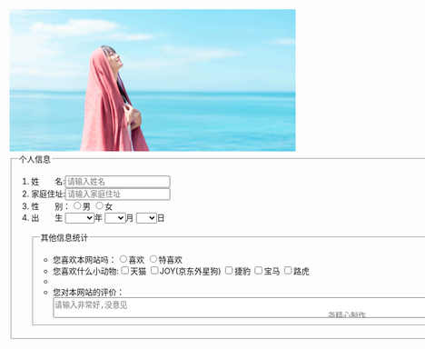 <html>
	<head>
		<meta charset="utf-8" />
		<title>个人信息调查表</title>
	</head>
	<body>
		<img src="第十五节作业.jpg">
		<fieldset>
			<legend >个人信息</legend>
			<ol>
				<li>姓&nbsp;&nbsp;&nbsp;&nbsp;&nbsp;&nbsp;&nbsp;名:<input type="text" name="name" placeholder="请输入姓名"></li>
				<li>家庭住址:<input type="text" name="name" placeholder="请输入家庭住址"></li>
				<li>性&nbsp;&nbsp;&nbsp;&nbsp;&nbsp;&nbsp;&nbsp;别：<input type="radio" name="sex">男
				<input type="radio" name="sex">女</li>
				<li>出&nbsp;&nbsp;&nbsp;&nbsp;&nbsp;&nbsp;&nbsp;生
					<select>
						<option></option>
						<option>1900</option>
						<option>1901</option>
						<option>1902</option>
						<option>1903</option>
						<option>1904</option>
						<option>1905</option>
						<option>1906</option>
						<option>1907</option>
						<option>1908</option>
						<option>1909</option>
						<option>1910</option>
						<option>1911</option>
						<option>1912</option>
						<option>1913</option>
						<option>1914</option>
						<option>1915</option>
						<option>1916</option>
						<option>1917</option>
						<option>1918</option>
						<option>1919</option>
						<option>1920</option>
						<option>1921</option>
						<option>1922</option>
						<option>1923</option>
						<option>1924</option>
						<option>1925</option>
						<option>1926</option>
						<option>1927</option>
						<option>1928</option>
						<option>1929</option>
						<option>1930</option>
						<option>1931</option>
						<option>1932</option>
						<option>1933</option>
						<option>1934</option>
						<option>1935</option>
						<option>1936</option>
						<option>1937</option>
						<option>1938</option>
						<option>1939</option>
						<option>1940</option>
						<option>1941</option>
						<option>1942</option>
						<option>1943</option>
						<option>1944</option>
						<option>1945</option>
						<option>1946</option>
						<option>1947</option>
						<option>1948</option>
						<option>1949</option>
						<option>1950</option>
						<option>1951</option>
						<option>1952</option>
						<option>1953</option>
						<option>1954</option>
						<option>1955</option>
						<option>1956</option>
						<option>1957</option>
						<option>1958</option>
						<option>1959</option>
						<option>1960</option>
						<option>1961</option>
						<option>1962</option>
						<option>1963</option>
						<option>1964</option>
						<option>1965</option>
						<option>1966</option>
						<option>1967</option>
						<option>1968</option>
						<option>1969</option>
						<option>1970</option>
						<option>1971</option>
						<option>1972</option>
						<option>1973</option>
						<option>1974</option>
						<option>1975</option>
						<option>1976</option>
						<option>1977</option>
						<option>1978</option>
						<option>1979</option>
						<option>1980</option>
						<option>1981</option>
						<option>1982</option>
						<option>1983</option>
						<option>1984</option>
						<option>1985</option>
						<option>1986</option>
						<option>1987</option>
						<option>1988</option>
						<option>1989</option>
						<option>1990</option>
						<option>1991</option>
						<option>1992</option>
						<option>1993</option>
						<option>1994</option>
						<option>1995</option>
						<option>1996</option>
						<option>1997</option>
						<option>1998</option>
						<option>1999</option>
						<option>2000</option>
						<option>2001</option>
						<option>2002</option>
						<option>2003</option>
						<option>2004</option>
						<option>2005</option>
						<option>2006</option>
						<option>2007</option>
						<option>2008</option>
						<option>2009</option>
						<option>2010</option>
						<option>2011</option>
						<option>2012</option>
						<option>2013</option>
						<option>2014</option>
						<option>2015</option>
						<option>2016</option>
						<option>2017</option>
						<option>2018</option>
						<option>2019</option>
						<option>2020</option>
						</select>年
					<select>
						<option></option>
						<option>1</option>
						<option>2</option>
						<option>3</option>
						<option>4</option>
						<option>5</option>
						<option>6</option>
						<option>7</option>
						<option>8</option>
						<option>9</option>
						<option>10</option>
						<option>11</option>
						<option>12</option>
					</select>月
					<select>
						<option></option>
						<option>1</option>
						<option>2</option>
						<option>3</option>
						<option>4</option>
						<option>5</option>
						<option>6</option>
						<option>7</option>
						<option>8</option>
						<option>9</option>
						<option>10</option>
						<option>11</option>
						<option>12</option>
						<option>13</option>
						<option>14</option>
						<option>15</option>
						<option>16</option>
						<option>17</option>
						<option>18</option>
						<option>19</option>
						<option>20</option>
						<option>21</option>
						<option>22</option>
						<option>23</option>
						<option>24</option>
						<option>25</option>
						<option>26</option>
						<option>27</option>
						<option>28</option>
						<option>29</option>
						<option>30</option>
						<option>31</option>
					</select>日
				</li>
			</ol>
			<ul>
				<fieldset>
					<legend>其他信息统计</legend>
						<ul>
							<li>您喜欢本网站吗：<input type="radio" name="sex">喜欢
						<input type="radio" name="sex">特喜欢</li>
							<li>您喜欢什么小动物:<input type="checkbox" name="xingqu">天猫
												<input type="checkbox" name="xingqu">JOY(京东外星狗)
												<input type="checkbox" name="xingqu">捷豹
												<input type="checkbox" name="xingqu">宝马
												<input type="checkbox" name="xingqu">路虎</li>
							<li>
							<li>您对本网站的评价：
								<br/>
									<textarea name="160" cols="80" placeholder="请输入非常好,没意见
														    尧精心制作"></textarea>

